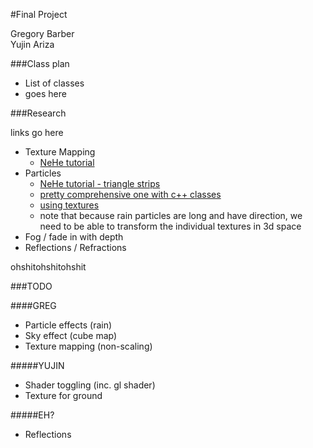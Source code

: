 #Final Project

Gregory Barber  
Yujin Ariza

###Class plan

- List of classes
- goes here

###Research

links go here

- Texture Mapping
	- [NeHe tutorial](http://nehe.gamedev.net/tutorial/texture_mapping/12038/)
- Particles
	- [NeHe tutorial - triangle strips](http://nehe.gamedev.net/tutorial/particle_engine_using_triangle_strips/21001/)
	- [pretty comprehensive one with c++ classes](http://3dgep.com/?p=1057)
	- [using textures](http://www.opengl-tutorial.org/intermediate-tutorials/billboards-particles/particles-instancing/)
	- note that because rain particles are long and have direction, we need to be able to transform the individual textures in 3d space
- Fog / fade in with depth
- Reflections / Refractions

ohshitohshitohshit

###TODO

####GREG

- Particle effects (rain)
- Sky effect (cube map)
- Texture mapping (non-scaling)

#####YUJIN

- Shader toggling (inc. gl shader)
- Texture for ground

#####EH?

- Reflections 



